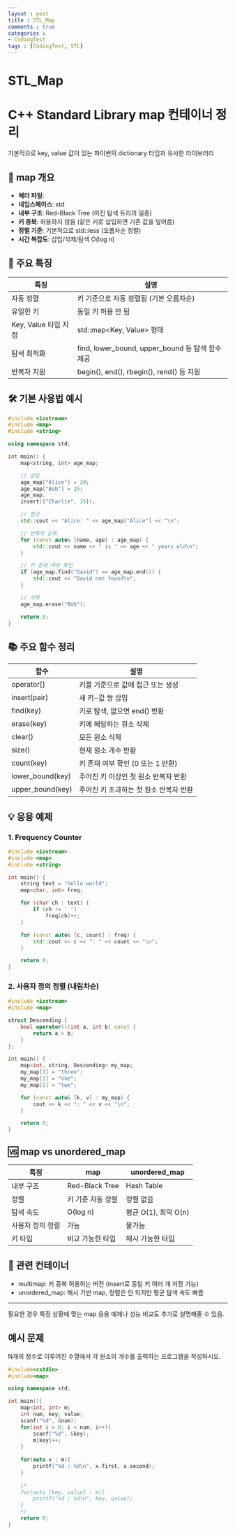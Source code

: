 ```yaml
---
layout : post
title : STL_Map
comments : true
categories : 
- CodingTest
tags : [CodingTest, STL]
---
```

# STL_Map



# C++ Standard Library map 컨테이너 정리

기본적으로 key, value 값이 있는 파이썬의 dictionary 타입과 유사한 라이브러리

## 📘 map 개요

- **헤더 파일**: <map>
- **네임스페이스**: std
- **내부 구조**: Red-Black Tree (이진 탐색 트리의 일종)
- **키 중복**: 허용하지 않음 (같은 키로 삽입하면 기존 값을 덮어씀)
- **정렬 기준**: 기본적으로 std::less<Key> (오름차순 정렬)
- **시간 복잡도**: 삽입/삭제/탐색 O(log n)

## 📌 주요 특징

| 특징 | 설명 |
|------|------|
| 자동 정렬 | 키 기준으로 자동 정렬됨 (기본 오름차순) |
| 유일한 키 | 동일 키 허용 안 됨 |
| Key, Value 타입 지정 | std::map<Key, Value> 형태 |
| 탐색 최적화 | find, lower_bound, upper_bound 등 탐색 함수 제공 |
| 반복자 지원 | begin(), end(), rbegin(), rend() 등 지원 |

## 🛠 기본 사용법 예시

```cpp
#include <iostream>
#include <map>
#include <string>

using namespace std;

int main() {
    map<string, int> age_map;

    // 삽입
    age_map["Alice"] = 30;
    age_map["Bob"] = 25;
    age_map.
    insert({"Charlie", 35});

    // 접근
    std::cout << "Alice: " << age_map["Alice"] << "\n";

    // 반복자 순회
    for (const auto& [name, age] : age_map) {
        std::cout << name << " is " << age << " years old\n";
    }

    // 키 존재 여부 확인
    if (age_map.find("David") == age_map.end()) {
        std::cout << "David not found\n";
    }

    // 삭제
    age_map.erase("Bob");

    return 0;
}
```

## 📚 주요 함수 정리

| 함수 | 설명 |
|------|------|
| operator[] | 키를 기준으로 값에 접근 또는 생성 |
| insert(pair) | 새 키-값 쌍 삽입 |
| find(key) | 키로 탐색, 없으면 end() 반환 |
| erase(key) | 키에 해당하는 원소 삭제 |
| clear() | 모든 원소 삭제 |
| size() | 현재 원소 개수 반환 |
| count(key) | 키 존재 여부 확인 (0 또는 1 반환) |
| lower_bound(key) | 주어진 키 이상인 첫 원소 반복자 반환 |
| upper_bound(key) | 주어진 키 초과하는 첫 원소 반복자 반환 |

## 💡 응용 예제

### 1. Frequency Counter

```cpp
#include <iostream>
#include <map>
#include <string>

int main() {
    string text = "hello world";
    map<char, int> freq;

    for (char ch : text) {
        if (ch != ' ')
            freq[ch]++;
    }

    for (const auto& [c, count] : freq) {
        std::cout << c << ": " << count << "\n";
    }

    return 0;
}
```

### 2. 사용자 정의 정렬 (내림차순)

```cpp
#include <iostream>
#include <map>

struct Descending {
    bool operator()(int a, int b) const {
        return a > b;
    }
};

int main() {
    map<int, string, Descending> my_map;
    my_map[3] = "three";
    my_map[1] = "one";
    my_map[2] = "two";

    for (const auto& [k, v] : my_map) {
        cout << k << ": " << v << "\n";
    }

    return 0;
}
```

## 🆚 map vs unordered_map

| 특징 | map | unordered_map |
|------|-------|-----------------|
| 내부 구조 | Red-Black Tree | Hash Table |
| 정렬 | 키 기준 자동 정렬 | 정렬 없음 |
| 탐색 속도 | O(log n) | 평균 O(1), 최악 O(n) |
| 사용자 정의 정렬 | 가능 | 불가능 |
| 키 타입 | 비교 가능한 타입 | 해시 가능한 타입 |

## 🔁 관련 컨테이너

- multimap: 키 중복 허용하는 버전 (insert로 동일 키 여러 개 저장 가능)
- unordered_map: 해시 기반 map, 정렬은 안 되지만 평균 탐색 속도 빠름

---

필요한 경우 특정 상황에 맞는 map 응용 예제나 성능 비교도 추가로 설명해줄 수 있음.



## 예시 문제
N개의 정수로 이루어진 수열에서 각 원소의 개수를 출력하는 프로그램을 작성하시오.




```cpp
#include<cstdio>
#include<map>

using namespace std;

int main(){
    map<int, int> m;
    int num, key, value;
    scanf("%d", &num);
    for(int i = 0; i < num; i++){
        scanf("%d", &key);
        m[key]++;
    }
    
    for(auto x : m){
        printf("%d : %d\n", x.first, x.second);
    }
    
    /*
    for(auto [key, value] : m){
        printf("%d : %d\n", key, value);
    }
    */
    return 0;
}
```